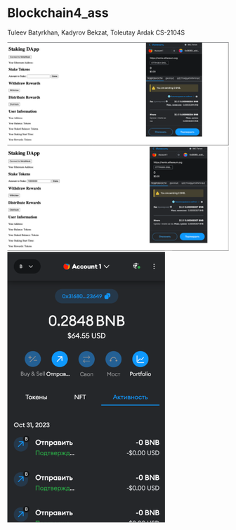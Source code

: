 # Blockchain4_ass
Tuleev Batyrkhan, Kadyrov Bekzat, Toleutay Ardak CS-2104S

<img width="1412" alt="Снимок экрана 2023-10-31 в 13 13 35" src="https://github.com/Jertataq/Blockchain/blob/main/screen/Screen1.png">

<img width="1373" alt="Снимок экрана 2023-10-31 в 13 14 12" src="https://github.com/Jertataq/Blockchain/blob/main/screen/Screen2.png">
<img width="359" alt="Снимок экрана 2023-10-31 в 13 14 29" src="https://github.com/Jertataq/Blockchain/blob/main/screen/Screen3.png">
